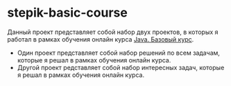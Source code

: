 # stepik-basic-course
Данный проект представляет собой набор двух проектов, в которых я работал в рамках обучения онлайн курса [Java. Базовый курс](https://stepik.org/course/187/syllabus). 
* Один проект представляет собой набор решений по всем задачам, которые я решал в рамках обучения онлайн курса.
* Другой проект редставляет собой набор интересных задач, которые я решал в рамках обучения онлайн курса.
